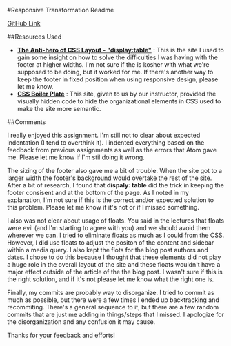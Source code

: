 #Responsive Transformation Readme

[GitHub Link](https://github.com/adibella/project_transformation_dibella_andrew.git
)

##Resources Used
* [**The Anti-hero of CSS Layout - "display:table"**](http://colintoh.com/blog/display-table-anti-hero) : This is the site I used to gain some insight on how to solve the difficulties I was having with the footer at higher widths. I'm not sure if the is kosher with what we're supposed to be doing, but it worked for me. If there's another way to keep the footer in fixed position when using responsive design, please let me know.
* [**CSS Boiler Plate**](https://github.com/h5bp/html5-boilerplate/blob/master/src/css/main.css#L107-L169) : This site, given to us by our instructor, provided the visually hidden code to hide the organizational elements in CSS used to make the site more semantic. 

##Comments

I really enjoyed this assignment. I'm still not to clear about expected indentation (I tend to overthink it). I indented everything based on the feedback from previous assignments as well as the errors that Atom gave me. Please let me know if I'm stil doing it wrong.

The sizing of the footer also gave me a bit of trouble. When the site got to a larger width the footer's background would overtake the rest of the site. After a bit of research, I found that **dispaly: table** did the trick in keeping the footer consisent and at the bottom of the page. As I noted in my explanation, I'm not sure if this is the correct and/or expected solution to this problem. Please let me know if it's not or if I missed something. 

I also was not clear about usage of floats. You said in the lectures that floats were evil (and I'm starting to agree with you) and we should avoid them wherever we can. I tried to eliminate floats as much as I could from the CSS. However, I did use floats to adjust the positon of the content and sidebar within a media query. I also kept the flots for the blog post authors and dates. I chose to do this because I thought that these elements did not play a huge role in the overall layout of the site and these floats wouldn't have a major effect outside of the article of the the blog post. I wasn't sure if this is the right solution, and if it's not please let me know what the right one is.

Finally, my commits are probably way to disorganize. I tried to commit as much as possible, but there were a few times I ended up backtracking and recommiting. There's a general sequence to it, but there are a few random commits that are just me adding in things/steps that I missed. I apologize for the disorganization and any confusion it may cause.

Thanks for your feedback and efforts!